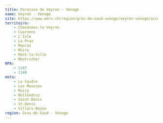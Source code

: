 ```yaml
---
title: Paroisse de Veyron - Venoge
name: Veyron - Venoge
site: https://www.eerv.ch/region/gros-de-vaud-venoge/veyron-venoge/accueil
territoire:
    - Chavannes-le-Veyron
    - Cuarnens
    - L'Isle
    - La Praz
    - Mauraz
    - Moiry
    - Mont-la-Ville
    - Montricher
NPA:
    - 1147
    - 1148
meta:
    - La Coudre
    - Les Mousses
    - Moiry
    - Mollendruz
    - Saint-Denis
    - St-Denis
    - Villars-Bozon
region: Gros-de-Vaud - Venoge
---
```

